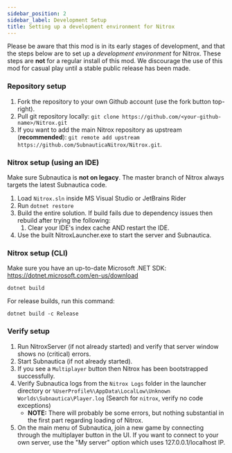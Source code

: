 ```yaml
---
sidebar_position: 2
sidebar_label: Development Setup
title: Setting up a development environment for Nitrox
---
```


Please be aware that this mod is in its early stages of development, and that the steps below are to set up a _development environment_ for Nitrox. These steps are **not** for a regular install of this mod. We discourage the use of this mod for casual play until a stable public release has been made.

### Repository setup

1. Fork the repository to your own Github account (use the fork button top-right).
2. Pull git repository locally: `git clone https://github.com/<your-github-name>/Nitrox.git`
3. If you want to add the main Nitrox repository as upstream (**recommended**): `git remote add upstream https://github.com/SubnauticaNitrox/Nitrox.git`.

### Nitrox setup (using an IDE)

Make sure Subnautica is **not on legacy**. The master branch of Nitrox always targets the latest Subnautica code.

1. Load `Nitrox.sln` inside MS Visual Studio or JetBrains Rider
2. Run `dotnet restore`
3. Build the entire solution. If build fails due to dependency issues then rebuild after trying the following:
   1. Clear your IDE's index cache AND restart the IDE.
4. Use the built NitroxLauncher.exe to start the server and Subnautica.

### Nitrox setup (CLI)

Make sure you have an up-to-date Microsoft .NET SDK: https://dotnet.microsoft.com/en-us/download

```
dotnet build
```

For release builds, run this command:

```
dotnet build -c Release
```

### Verify setup

1. Run NitroxServer (if not already started) and verify that server window shows no (critical) errors.
2. Start Subnautica (if not already started).
3. If you see a `Multiplayer` button then Nitrox has been bootstrapped successfully.
4. Verify Subnautica logs from the `Nitrox Logs` folder in the launcher directory or `%UserProfile%\AppData\LocalLow\Unknown Worlds\Subnautica\Player.log` (Search for `nitrox`, verify no code exceptions)
   - **NOTE:** There will probably be some errors, but nothing substantial in the first part regarding loading of Nitrox.
5. On the main menu of Subnautica, join a new game by connecting through the multiplayer button in the UI. If you want to connect to your own server, use the "My server" option which uses 127.0.0.1/localhost IP.
